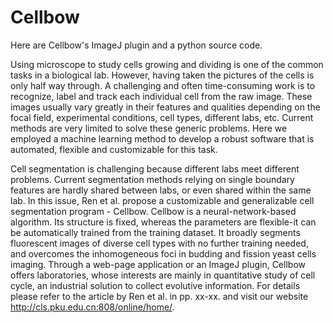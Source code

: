 # Cellbow
Here are Cellbow's ImageJ plugin and a python source code.

Using microscope to study cells growing and dividing is one of the common tasks in a biological lab. However, having taken the pictures of the cells is only half way through. A challenging and often time-consuming work is to recognize, label and track each individual cell from the raw image. These images usually vary greatly in their features and qualities depending on the focal field, experimental conditions, cell types, different labs, etc. Current methods are very limited to solve these generic problems. Here we employed a machine learning method to develop a robust software that is automated, flexible and customizable for this task. 

Cell segmentation is challenging because different labs meet different problems. Current segmentation methods relying on single boundary features are hardly shared between labs, or even shared within the same lab. In this issue, Ren et al. propose a customizable and generalizable cell segmentation program - Cellbow. Cellbow is a neural-network-based algorithm. Its structure is fixed, whereas the parameters are flexible-it can be automatically trained from the training dataset. It broadly segments fluorescent images of diverse cell types with no further training needed, and overcomes the inhomogeneous foci in budding and fission yeast cells imaging. Through a web-page application or an ImageJ plugin, Cellbow offers laboratories, whose interests are mainly in quantitative study of cell cycle, an industrial solution to collect evolutive information. For details please refer to the article by Ren et al. in pp. xx-xx. and visit our website http://cls.pku.edu.cn:808/online/home/.
